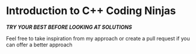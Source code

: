 # Introduction to C++ Coding Ninjas

***TRY YOUR BEST BEFORE LOOKING AT SOLUTIONS***

Feel free to take inspiration from my approach or create a pull request if you can offer a better approach
